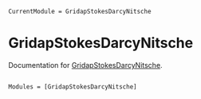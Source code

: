 ```@meta
CurrentModule = GridapStokesDarcyNitsche
```

# GridapStokesDarcyNitsche

Documentation for [GridapStokesDarcyNitsche](https://github.com/ruizbaier/GridapStokesDarcyNitsche.jl).

```@index
```

```@autodocs
Modules = [GridapStokesDarcyNitsche]
```
